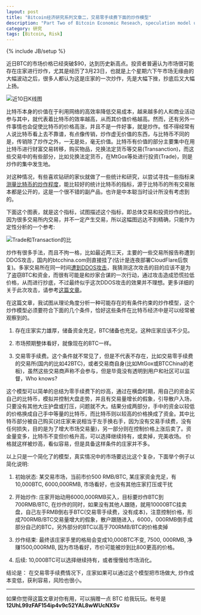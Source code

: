 ```yaml
---
layout: post
title: "Bitcoin经济研究系列文章二，交易零手续费下面的炒作模型"
description: "Part Two of Bitcoin Economic Reseach, speculation model under zero transaction fees"
category: 研究
tags: [Bitcoin, Risk]
---
```

{% include JB/setup %}

近日BTC的市场价格已经突破$90，达到历史新高点。投资者普遍认为市场很可能存在庄家进行炒作，尤其是经历了3月23日，也就是上个星期六下午市场无缘由的大幅波动之后，很多人都认为这是庄家的一次炒作，先是大幅下挫，抄底后又大幅上扬。

![近10日K线图]({{BASE_PATH}}/uploads/2013/03/k_chart_10.tiff)

比特币本身的价值在于利用网络的高效率降低交易成本，越来越多的人和商业活动参与其中，就代表着比特币的效率越高，从而其价值价格越高。然而，还有另外一件事情也会促使比特币的价格高涨，并且不是一件好事，就是炒作。怪不得经常有人说比特币看上去不靠谱，有点像传销，炒作虚无价值的东西，与比特币不同的是，传销除了炒作之外，一无是处，毫无价值。比特币有价值的部分主要集中在用比特币进行财富交易转移，购买物品，兑换法定货币等交易(Transanction)，而这些交易中的有些部分，比如兑换法定货币，在MtGox等处进行投资(Trade)，则是炒作的集中发生地。

对这种情况，有些喜欢钻研的家伙就做了一些统计和研究，以尝试寻找一些指标来[测量比特币的炒作程度](http://codinginmysleep.com/measuring-bitcoin-speculation/)，能比较好的统计比特币的指标，源于比特币的所有交易账本都是公开的，这是一个很不错的副产品，也许是中本聪当时设计所没有考虑到的。

下面这个图表，就是这个指标，试图描述这个指标，即总体交易和投资炒作的比。因为很多交易所内交易，并不一定产生交易，所以这幅图远达不到精确，只能作为定性分析的一个参考:

![Trade和Transaction的比]({{BASE_PATH}}/uploads/2013/03/trade_transaction_radio.tiff)

炒作有很多手法，而且不拘一格，比如最近两三天，主要的一些交易所报告称遭到DDOS攻击，国内的btcchina.com则直接挂了(估计是连夜部署CloudFlare后恢复)。多家交易所在同一时间[遭到DDOS攻击](http://www.reddit.com/r/Bitcoin/comments/1b8onj/)，我猜测这次攻击的目的应该不是为了盗窃BTC和资金，而很有可能是和炒家合谋的一次行动，通过攻击造成恐慌拉低价格，从而进行抄底，不过最终似乎这次DDOS攻击的效果并不理想。更多详细的关于此次攻击，请参考[这篇文章](http://siliconangle.com/blog/2013/03/29/this-week-in-ddos-cyberbunker-vs-spamhaus-mtgox-bitcoin-exchange-and-dwolla-sendgrid/)。

在这篇文章，我试图从理论角度分析一种可能存在的有条件约束的炒作模型，这个炒作模型必须要符合下面的几个条件，恰好这些条件在比特币经济中是可以经常被观察到的。

1. 存在庄家实力雄厚，储备资金充足，BTC储备也充足。这种庄家应该不少见。

2. 市场预期整体看好，就像现在的BTC一样。

3. 交易零手续费。这个条件就不常见了，但是不代表不存在，比如交易零手续费的交易所(国内的比如42BTC)，或者交易商自身(比如MtGox或BTCChina的老板)，虽然这些交易商声称不会参与，但是毕竟没有透明到用户和社区可以监督，Who knows?

这个模型可以简单的总结为零手续费下的炒高，通过在横盘时期，用自己的资金买自己的比特币，模拟并控制大盘走势，并且有交易量增长的假象，引导散户入场，只要没有其他大庄护盘或打压，问题就不大。结果分成两部分，手中的资金以较低的价格换成自己手中等量的比特币，而比特币则以较高的价格换成了资金。其中比特币部分被自己购买(对庄家来说相当于左手换右手，因为没有交易手续费，没有任何损失，目的是为了增大市场交易量)，另一部分则在控制价格上涨后卖了。资金量变多，比特币不变但价格升高，可以选择继续持有，或卖掉，完美收场。 价格就这样被炒高，看似容易，但是具备这样条件的庄家并不多。

以上只是一个简化了的模型，真实情况中的市场要远比这个复杂，下面举个例子以简化说明:

1. 初始状态: 某交易市场，当前市价500 RMB/BTC, 某庄家资金充足，有10,000BTC, 6000,000RMB, 市场看好，也没有其他庄家打压或干扰

2. 开始炒作: 庄家开始动用6000,000RMB买入，目标要炒作BTC到700RMB/BTC, 在炒作的同时，如果没有其他人跟随，就用10000BTC挂卖盘，自己左手RMB倒右手BTC(交易零手续费，没有成本)，注意控制价格，形成700RMB/BTC交易量增大的假象，散户跟随进入，6000，000RMB倒手成部分自己的BTC，另外部分的BTC以高于700RMB/BTC的价格卖掉

3. 炒作结束: 最终该庄家手里的格局会变成10,000BTC不变, 7500, 000RMB, 净赚1500,000RMB, 因为市场看好，市价可能被炒到比800更高的价格。

4. 后续: 10,000BTC可以选择继续持有，或者慢慢给市场消化。


结论是： 在交易零手续费情况下，庄家如果可以通过这个模型把市场做大, 炒作成本变低，获利容易，风险也很小。

--------------------------------------------------------------------
如果你觉得这篇文章对你有用，可以捐赠一点 BTC 给我玩玩。帐号是 **12UhL99zFAF154ip4v9c52YAL8wWUcNXSv**

